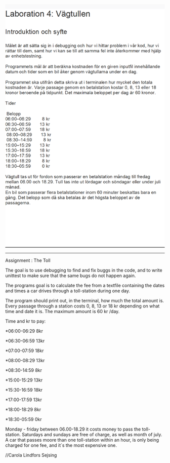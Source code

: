 ![img.png](img.png)

------------

Assignment : The Toll

The goal is to use debugging to find and fix buggs in the code, and to write unittest
to make sure that the same bugs do not happen again. 

The programs goal is to calculate the fee from a textfile containing 
the dates and times a car drives through a toll-station during one day.

The program should print out, in the terminal, how much the total amount is. 
Every passage through a station costs 0, 8, 13 or 18 kr depending on what time and date it is. 
The maximum amount is 60 kr /day. 

Time and kr to pay:

*06:00-06:29 8kr

*06:30-06:59 13kr

*07:00-07:59 18kr

*08:00-08:29 13kr

*08:30-14:59 8kr

*15:00-15:29 13kr

*15:30-16:59 18kr

*17:00-17:59 13kr

*18:00-18:29 8kr

*18:30-05:59 0kr

Monday - friday between 06.00-18.29 it costs money to pass 
the toll-station. Saturdays and sundays are free of charge, 
as well as month of july. 
A car that passes moore than one toll-station within an hour, is only being
charged for one fee, and it´s the most expensive one. 

//Carola Lindfors Sejsing
